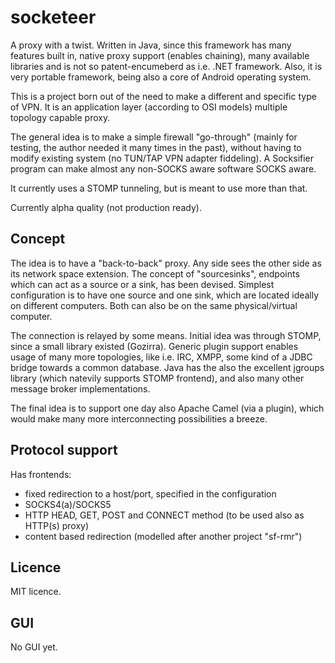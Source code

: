 socketeer
=========

A proxy with a twist.
Written in Java, since this framework has many features built in, native proxy support (enables chaining),
many available libraries and is not so patent-encumeberd as i.e. .NET framework.
Also, it is very portable framework, being also a core of Android operating system.

This is a project born out of the need to make a different and specific type of VPN.
It is an application layer (according to OSI models) multiple topology capable proxy. 

The general idea is to make a simple firewall "go-through" (mainly for testing, the author needed it many times in the past),
without having to modify existing system (no TUN/TAP VPN adapter fiddeling). A Socksifier program can make almost any non-SOCKS aware
software SOCKS aware. 

It currently uses a STOMP tunneling, but is meant to use more than that.

Currently alpha quality (not production ready).

Concept
-------
The idea is to have a "back-to-back" proxy.
Any side sees the other side as its network space extension.
The concept of "sourcesinks", endpoints which can act as a source or a sink, has been devised.
Simplest configuration is to have one source and one sink, which are located ideally on different computers.
Both can also be on the same physical/virtual computer.

The connection is relayed by some means. Initial idea was through STOMP, since a small library existed (Gozirra).
Generic plugin support enables usage of many more topologies, like i.e. IRC, XMPP, some kind of a JDBC bridge towards a common database.
Java has the also the excellent jgroups library (which natevily supports STOMP frontend), and also many other message broker implementations.

The final idea is to support one day also Apache Camel (via a plugin), which would make many more interconnecting possibilities a breeze.

Protocol support
----------------
Has frontends:
- fixed redirection to a host/port, specified in the configuration
- SOCKS4(a)/SOCKS5
- HTTP HEAD, GET, POST and CONNECT method (to be used also as HTTP(s) proxy)
- content based redirection (modelled after another project "sf-rmr")

Licence
-------
MIT licence.

GUI
---
No GUI yet.
